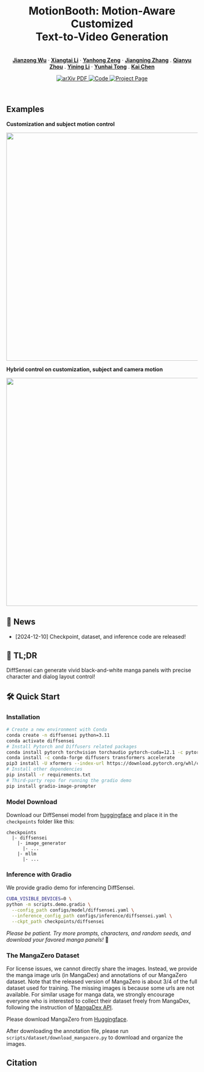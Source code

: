 <br />
<p align="center">
  <h1 align="center">MotionBooth: Motion-Aware Customized <br> Text-to-Video Generation</h1>
  <p align="center">
    <br />
    <a href="https://jianzongwu.github.io/"><strong>Jianzong Wu</strong></a>
    ·
    <a href="https://lxtgh.github.io/"><strong>Xiangtai Li</strong></a>
    ·
    <a href="https://zengyh1900.github.io/"><strong>Yanhong Zeng</strong></a>
    ·
    <a href="https://zhangzjn.github.io/"><strong>Jiangning Zhang</strong></a>
    .
    <a href="https://qianyuzqy.github.io/"><strong>Qianyu Zhou</strong></a>
    .
    <a href="https://github.com/ly015"><strong>Yining Li</strong></a>
    ·
    <a href="https://scholar.google.com/citations?user=T4gqdPkAAAAJ"><strong>Yunhai Tong</strong></a>
    .
    <a href="https://chenkai.site/"><strong>Kai Chen</strong></a>
  </p>

  <p align="center">
    <a href='https://arxiv.org/abs/2406.17758'>
      <img src='https://img.shields.io/badge/Paper-PDF-green?style=flat&logo=arXiv&logoColor=green' alt='arXiv PDF'>
    </a>
    <a href='https://github.com/jianzongwu/MotionBooth'>
      <img src='https://img.shields.io/badge/Github-Code-blue?style=flat&logo=Github' alt='Code'>
    </a>
    <a href='https://jianzongwu.github.io/projects/motionbooth'>
      <img src='https://img.shields.io/badge/Project-Page-blue?style=flat&logo=webpack' alt='Project Page'>
    </a>
  </p>
<br />

## Examples

**Customization and subject motion control**

<img src="assets/demo1.gif" width="600">

**Hybrid control on customization, subject and camera motion**

<img src="assets/demo2.gif" width="600">


## 🎉 News

- [2024-12-10] Checkpoint, dataset, and inference code are released!

## 📖 TL;DR

DiffSensei can generate vivid black-and-white manga panels with precise character and dialog layout control!

## 🛠️ Quick Start

### Installation

``` bash
# Create a new environment with Conda
conda create -n diffsensei python=3.11
conda activate diffsensei
# Install Pytorch and Diffusers related packages
conda install pytorch torchvision torchaudio pytorch-cuda=12.1 -c pytorch -c nvidia
conda install -c conda-forge diffusers transformers accelerate
pip3 install -U xformers --index-url https://download.pytorch.org/whl/cu121
# Install other dependencies
pip install -r requirements.txt
# Third-party repo for running the gradio demo
pip install gradio-image-prompter
```

### Model Download

Download our DiffSensei model from [huggingface](https://huggingface.co/jianzongwu/DiffSensei) and place it in the `checkpoints` folder like this:

```
checkpoints
  |- diffsensei
    |- image_generator
      |- ...
    |- mllm
      |- ...
```


### Inference with Gradio

We provide gradio demo for inferencing DiffSensei.

``` bash
CUDA_VISIBLE_DEVICES=0 \
python -m scripts.demo.gradio \
  --config_path configs/model/diffsensei.yaml \
  --inference_config_path configs/inference/diffsensei.yaml \
  --ckpt_path checkpoints/diffsensei
```

*Please be patient. Try more prompts, characters, and random seeds, and download your favored manga panels!* 🤗

### The MangaZero Dataset

For license issues, we cannot directly share the images. Instead, we provide the manga image urls (in MangaDex) and annotations of our MangaZero dataset.
Note that the released version of MangaZero is about 3/4 of the full dataset used for training. The missing images is because some urls are not available. For similar usage for manga data, we strongly encourage everyone who is interested to collect their dataset freely from MangaDex, following the instruction of [MangaDex API](https://api.mangadex.org/docs/).

Please download MangaZero from [Huggingface](https://huggingface.co/datasets/jianzongwu/MangaZero).

After downloading the annotation file, please run `scripts/dataset/download_mangazero.py` to download and organize the images.


## Citation

```
```
